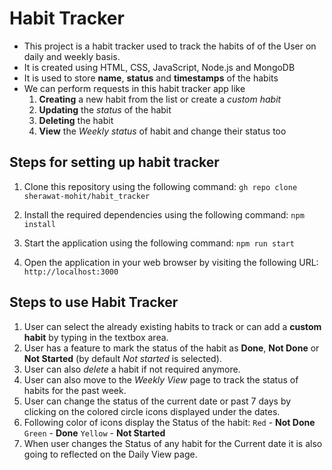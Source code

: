 # Habit Tracker

* This project is a habit tracker used to track the habits of of the User on daily and weekly basis.
* It is created using HTML, CSS, JavaScript, Node.js and MongoDB
* It is used to store **name**, **status** and **timestamps** of the habits
* We can perform requests in this habit tracker app like
    1. **Creating** a new habit from the list or create a *custom habit*
    2. **Updating** the *status* of the habit
    3. **Deleting** the habit
    4. **View** the *Weekly status* of habit and change their status too


## Steps for setting up habit tracker
1. Clone this repository using the following command:
`gh repo clone sherawat-mohit/habit_tracker`

2. Install the required dependencies using the following command:
`npm install` 

3. Start the application using the following command:
`npm run start` 

4. Open the application in your web browser by visiting the following URL:
`http://localhost:3000` 

## Steps to use Habit Tracker
1. User can select the already existing habits to track or can add a **custom habit** by typing in the textbox area.
2. User has a feature to mark the status of the habit as **Done**, **Not Done** or **Not Started** (by default *Not started* is selected).
3. User can also *delete* a habit if not required anymore.
4. User can also move to the *Weekly View* page to track the status of habits for the past week.
5. User can change the status of the current date or past 7 days by clicking on the colored circle icons displayed under the dates.
6. Following color of icons display the Status of the habit:
`Red` - **Not Done**
`Green` - **Done**
`Yellow` - **Not Started**
7. When user changes the Status of any habit for the Current date it is also going to reflected on the Daily View page.
